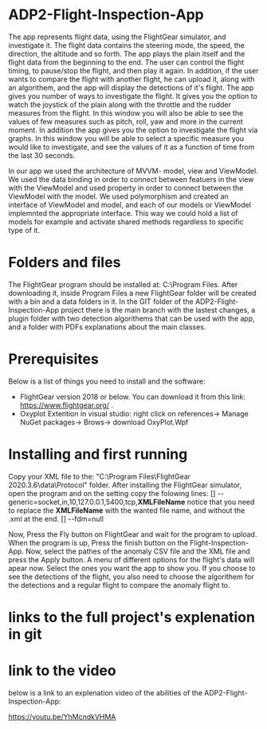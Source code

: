 # ADP2-Flight-Inspection-App
The app represents flight data, using the FlightGear simulator, and investigate it.
The flight data contains the steering mode, the speed, the direction, the altitude and so forth.
The app plays the plain itself and the flight data from the beginning to the end. The user can control the flight
timing, to pause/stop the flight, and then play it again. In addition, if the user wants to compare the flight with
another flight, he can upload it, along with an algorithem, and the app will display the detections of it's flight.
The app gives you number of ways to investigate the flight.
It gives you the option to watch the joystick of the plain along with the throttle and the rudder measures from the flight.
In this window you will also be able to see the values of few measures such as pitch, roll, yaw and more in the current moment.
In addition the app gives you the option to investigate the flight via graphs. 
In this window you will be able to select a specific measure you would like to investigate,
and see the values of it as a function of time from the last 30 seconds.

In our app we used the architecture of MVVM- model, view and ViewModel. We used the data binding in order to connect between featuers 
in the view with the ViewModel and used property in order to connect between the ViewModel with the model.
We used polymorphism and created an interface of ViewModel and model, and each of our models or ViewModel implemnted the appropriate interface.
This way we could hold a list of models for example and activate shared methods regardless to specific type of it. 


# Folders and files
The FlightGear program should be installed at: C:\Program Files.
After downloading it, inside Program Files a new FlightGear folder will be created with a bin and a data folders in it.
In the GIT folder of the ADP2-Flight-Inspection-App project there is the main branch with the lastest changes, a plugin folder 
with two detection algorithems that can be used with the app, and a folder with PDFs explanations about the main classes. 

# Prerequisites
Below is a list of things you need to install and the software:
- FlightGear version 2018 or below. You can download it from this link: https://www.flightgear.org/ .
- Oxyplot Extention in visual studio: right click on references-> Manage NuGet packages-> Brows-> download OxyPlot.Wpf

# Installing and first running
Copy your XML file to the: "C:\Program Files\FlightGear 2020.3.6\data\Protocol" folder.
After installing the FlightGear simulator, open the program and on the setting copy the folowing lines:
[] --generic=socket,in,10,127.0.0.1,5400,tcp,**XMLFileName**
notice that you need to replace the **XMLFileName** with the wanted file name, and without the .xml at the end.
[] --fdm=null

Now, Press the Fly button on FlightGear and wait for the program to upload. When the program is up, Press the finish button on
the Flight-Inspection-App.
Now, select the pathes of the anomaly CSV file and the XML file and press the Apply button.
A menu of different options for the flight's data will apear now. Select the ones you want the app to show you.
If you choose to see the detections of the flight, you also need to choose the algorithem for the detections and a regular
flight to compare the anomaly flight to.

# links to the full project's explenation in git

# link to the video
below is a link to an explenation video of the abilities of the ADP2-Flight-Inspection-App:

https://youtu.be/YhMcndkVHMA
